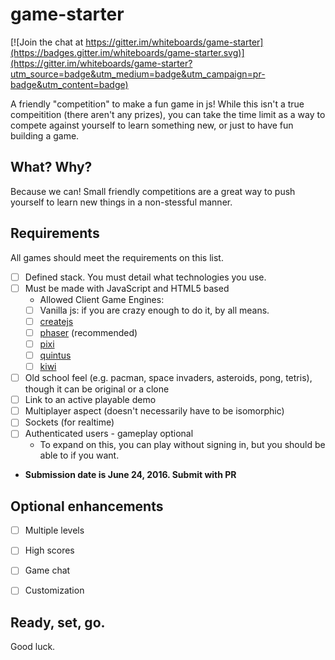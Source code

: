 # game-starter

[![Join the chat at https://gitter.im/whiteboards/game-starter](https://badges.gitter.im/whiteboards/game-starter.svg)](https://gitter.im/whiteboards/game-starter?utm_source=badge&utm_medium=badge&utm_campaign=pr-badge&utm_content=badge)

A friendly "competition" to make a fun game in js!
While this isn't a true compeitition (there aren't any prizes), you can take the time limit as a way to compete against yourself to learn something new, or just to have fun building a game.

## What? Why?
Because we can! Small friendly competitions are a great way to push yourself to learn new things in a non-stessful manner.

## Requirements
All games should meet the requirements on this list.
- [ ] Defined stack. You must detail what technologies you use.
- [ ] Must be made with JavaScript and HTML5 based
  - Allowed Client Game Engines:
  -  [ ] Vanilla js: if you are crazy enough to do it, by all means.
  -  [ ] [createjs](http://createjs.com/) 
  *  [ ] [phaser](http://phaser.io/) (recommended)
  *  [ ] [pixi](https://github.com/pixijs/pixi.js)
  *  [ ] [quintus](http://www.html5quintus.com/)
  *  [ ] [kiwi](http://www.kiwijs.org/)

- [ ] Old school feel (e.g. pacman, space invaders, asteroids, pong, tetris), though it can be original or a clone
- [ ] Link to an active playable demo
- [ ] Multiplayer aspect (doesn't necessarily have to be isomorphic)
- [ ] Sockets (for realtime)
- [ ] Authenticated users - gameplay optional
  - To expand on this, you can play without signing in, but you should be able to if you want. 
- **Submission date is June 24, 2016. Submit with PR**

## Optional enhancements
- [ ] Multiple levels
- [ ] High scores
- [ ] Game chat
- [ ] Customization 


## Ready, set, go.
Good luck.

